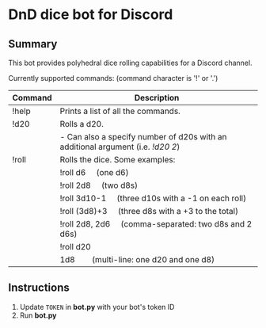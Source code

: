 # DnD dice bot for Discord

## Summary
This bot provides polyhedral dice rolling capabilities for a Discord channel. 

Currently supported commands: (command character is '!' or '.')

|Command|Description|
|---|---|
|!help|Prints a list of all the commands.|
|!d20|Rolls a d20.|
| |- Can also a specify number of d20s with an additional argument (i.e. *!d20 2*)|
|!roll|Rolls the dice. Some examples:|
| |!roll d6 &nbsp;&nbsp;&nbsp;&nbsp;(one d6)|
| |!roll 2d8 &nbsp;&nbsp;&nbsp;&nbsp;(two d8s)|
| |!roll 3d10-1 &nbsp;&nbsp;&nbsp;&nbsp;(three d10s with a -1 on each roll)|
| |!roll (3d8)+3 &nbsp;&nbsp;&nbsp;&nbsp;(three d8s with a +3 to the total)|
| |!roll 2d8, 2d6 &nbsp;&nbsp;&nbsp;&nbsp;(comma-separated: two d8s and 2 d6s)|
| |!roll d20<br/>
| |1d8 &nbsp;&nbsp;&nbsp;&nbsp;&nbsp;&nbsp;&nbsp;(multi-line: one d20 and one d8)|

## Instructions
1. Update `TOKEN` in **bot.py** with your bot's token ID
2. Run **bot.py**

